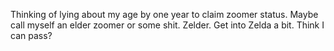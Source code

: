 Thinking of lying about my age by one year to claim zoomer status. Maybe call myself an elder zoomer or some shit. Zelder. Get into Zelda a bit. Think I can pass?

